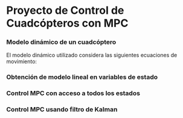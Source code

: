 # Proyecto de Control de Cuadcópteros con MPC
### Modelo dinámico de un cuadcóptero
El modelo dinámico utilizado considera las siguientes ecuaciones de movimiento:

### Obtención de modelo lineal en variables de estado

### Control MPC con acceso a todos los estados

### Control MPC usando filtro de Kalman
